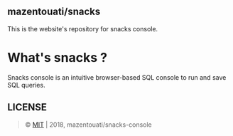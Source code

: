 ## mazentouati/snacks

This is the website's repository for snacks console.

# What's snacks ?

Snacks console is an intuitive browser-based SQL console to run and save SQL queries.

## LICENSE

> &copy; [MIT](./LICENSE) | 2018, mazentouati/snacks-console

